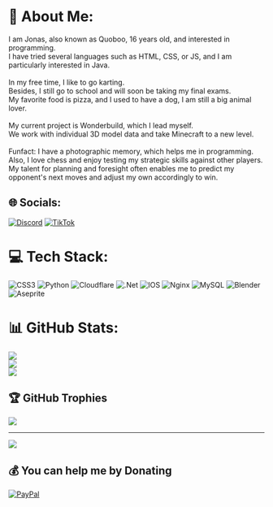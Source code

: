 # 💫 About Me:
I am Jonas, also known as Quoboo, 16 years old, and interested in programming.<br>I have tried several languages such as HTML, CSS, or JS, and I am particularly interested in Java. <br><br>In my free time, I like to go karting. <br>Besides, I still go to school and will soon be taking my final exams. <br>My favorite food is pizza, and I used to have a dog, I am still a big animal lover. <br><br>My current project is Wonderbuild, which I lead myself. <br>We work with individual 3D model data and take Minecraft to a new level.<br><br>Funfact: I have a photographic memory, which helps me in programming. <br>Also, I love chess and enjoy testing my strategic skills against other players. <br>My talent for planning and foresight often enables me to predict my opponent's next moves and adjust my own accordingly to win.


## 🌐 Socials:
[![Discord](https://img.shields.io/badge/Discord-%237289DA.svg?logo=discord&logoColor=white)](https://discord.gg/Quoboo#5238) [![TikTok](https://img.shields.io/badge/TikTok-%23000000.svg?logo=TikTok&logoColor=white)](https://tiktok.com/@jnsb27) 

# 💻 Tech Stack:
![CSS3](https://img.shields.io/badge/css3-%231572B6.svg?style=flat&logo=css3&logoColor=white) ![Python](https://img.shields.io/badge/python-3670A0?style=flat&logo=python&logoColor=ffdd54) ![Cloudflare](https://img.shields.io/badge/Cloudflare-F38020?style=flat&logo=Cloudflare&logoColor=white) ![.Net](https://img.shields.io/badge/.NET-5C2D91?style=flat&logo=.net&logoColor=white) ![IOS](https://img.shields.io/badge/IOS-%2320232a.svg?style=flat&logo=apple&logoColor=white) ![Nginx](https://img.shields.io/badge/nginx-%23009639.svg?style=flat&logo=nginx&logoColor=white) ![MySQL](https://img.shields.io/badge/mysql-%2300f.svg?style=flat&logo=mysql&logoColor=white) ![Blender](https://img.shields.io/badge/blender-%23F5792A.svg?style=flat&logo=blender&logoColor=white) ![Aseprite](https://img.shields.io/badge/Aseprite-FFFFFF?style=flat&logo=Aseprite&logoColor=#7D929E)
# 📊 GitHub Stats:
![](https://github-readme-stats.vercel.app/api?username=Quoboo&theme=vue-dark&hide_border=true&include_all_commits=true&count_private=true)<br/>
![](https://github-readme-streak-stats.herokuapp.com/?user=Quoboo&theme=vue-dark&hide_border=true)<br/>
![](https://github-readme-stats.vercel.app/api/top-langs/?username=Quoboo&theme=vue-dark&hide_border=true&include_all_commits=true&count_private=true&layout=compact)

## 🏆 GitHub Trophies
![](https://github-profile-trophy.vercel.app/?username=Quoboo&theme=gitdimmed&no-frame=true&no-bg=true&margin-w=4)

---
[![](https://visitcount.itsvg.in/api?id=Quoboo&icon=5&color=12)](https://visitcount.itsvg.in)

  ## 💰 You can help me by Donating
  [![PayPal](https://img.shields.io/badge/PayPal-00457C?style=for-the-badge&logo=paypal&logoColor=white)](https://paypal.me/beckerjonas275@gmail.com)
  

